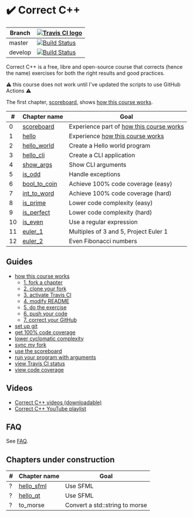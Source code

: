 # :heavy_check_mark: Correct C++

Branch|[![Travis CI logo](pics/TravisCI.png)](https://travis-ci.org)
---|---
master|[![Build Status](https://travis-ci.org/richelbilderbeek/correct_cpp.svg?branch=master)](https://travis-ci.org/richelbilderbeek/correct_cpp)
develop|[![Build Status](https://travis-ci.org/richelbilderbeek/correct_cpp.svg?branch=develop)](https://travis-ci.org/richelbilderbeek/correct_cpp)

Correct C++ is a free, libre and open-source course that corrects (hence the name) exercises for both the right results and good practices.

:warning: this course does not work until I've updated the scripts to use GitHub Actions :warning: 

The first chapter, [scoreboard](https://github.com/richelbilderbeek/correct_cpp_scoreboard), shows [how this course works](doc/how_this_course_works.md).

#|Chapter name|Goal
---|---|---
 0|[scoreboard](https://github.com/richelbilderbeek/correct_cpp_scoreboard)|Experience part of [how this course works](doc/how_this_course_works.md)
 1|[hello](https://github.com/richelbilderbeek/correct_cpp_hello)|Experience [how this course works](doc/how_this_course_works.md)
 2|[hello_world](https://github.com/richelbilderbeek/correct_cpp_hello_world)|Create a Hello world program
 3|[hello_cli](https://github.com/richelbilderbeek/correct_cpp_hello_cli)|Create a CLI application
 4|[show_args](https://github.com/richelbilderbeek/correct_cpp_show_args)|Show CLI arguments
 5|[is_odd](https://github.com/richelbilderbeek/correct_cpp_is_odd)|Handle exceptions
 6|[bool_to_coin](https://github.com/richelbilderbeek/correct_cpp_bool_to_coin)|Achieve 100% code coverage (easy)
 7|[int_to_word](https://github.com/richelbilderbeek/correct_cpp_int_to_word)|Achieve 100% code coverage (hard)
 8|[is_prime](https://github.com/richelbilderbeek/correct_cpp_is_prime)|Lower code complexity (easy)
 9|[is_perfect](https://github.com/richelbilderbeek/correct_cpp_is_perfect)|Lower code complexity (hard)
10|[is_even](https://github.com/richelbilderbeek/correct_cpp_is_even)|Use a regular expression
11|[euler_1](https://github.com/richelbilderbeek/correct_cpp_euler_1)|Multiples of 3 and 5, Project Euler 1
12|[euler_2](https://github.com/richelbilderbeek/correct_cpp_euler_2)|Even Fibonacci numbers

## Guides

 * [how this course works](doc/how_this_course_works.md)
    * [1. fork a chapter](doc/1_fork_a_chapter.md)
    * [2. clone your fork](doc/2_clone_your_fork.md)
    * [3. activate Travis CI](doc/3_activate.md)
    * [4. modify README](doc/4_modify_readme.md)
    * [5. do the exercise](doc/5_do_the_exercise.md)
    * [6. push your code](doc/6_push_your_code.md)
    * [7. correct your GitHub](doc/7_correct_your_github.md)
 * [set up git](doc/set_up_git.md)
 * [get 100% code coverage](doc/get_100_percent_code_coverage.md)
 * [lower cyclomatic complexity](doc/lower_cyclomatic_complexity.md)
 * [sync my fork](doc/sync_my_fork.md)
 * [use the scoreboard](doc/use_the_scoreboard.md)
 * [run your program with arguments](doc/run_your_program_with_arguments.md)
 * [view Travis CI status](doc/view_status.md)
 * [view code coverage](doc/view_status.md)

## Videos

 * [Correct C++ videos (downloadable)](https://github.com/richelbilderbeek/correct_cpp_videos)
 * [Correct C++ YouTube playlist](https://www.youtube.com/playlist?list=PLu8_ZyzXyRDGrht1eWbzjbAC1NxG1jN1T)

## FAQ

See [FAQ](doc/faq.md).

## Chapters under construction

#|Chapter name|Goal
---|---|---
? |[hello_sfml](https://github.com/richelbilderbeek/correct_cpp_hello_sfml)|Use SFML
? |[hello_qt](https://github.com/richelbilderbeek/correct_cpp_hello_qt)|Use SFML
? |to_morse|Convert a std::string to morse

